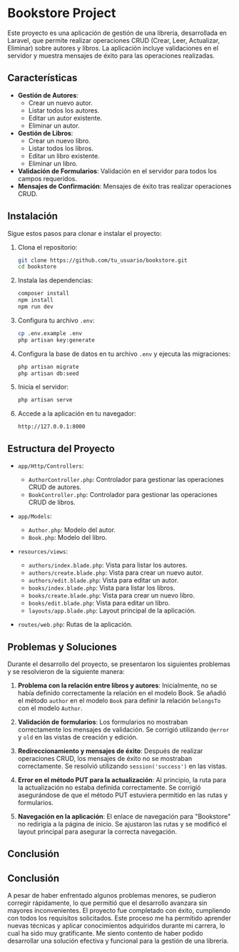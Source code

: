 # Bookstore Project

Este proyecto es una aplicación de gestión de una librería, desarrollada en Laravel, que permite realizar operaciones CRUD (Crear, Leer, Actualizar, Eliminar) sobre autores y libros. La aplicación incluye validaciones en el servidor y muestra mensajes de éxito para las operaciones realizadas.

## Características

- **Gestión de Autores**:
  - Crear un nuevo autor.
  - Listar todos los autores.
  - Editar un autor existente.
  - Eliminar un autor.
- **Gestión de Libros**:
  - Crear un nuevo libro.
  - Listar todos los libros.
  - Editar un libro existente.
  - Eliminar un libro.
- **Validación de Formularios**: Validación en el servidor para todos los campos requeridos.
- **Mensajes de Confirmación**: Mensajes de éxito tras realizar operaciones CRUD.

## Instalación

Sigue estos pasos para clonar e instalar el proyecto:

1. Clona el repositorio:
   ```sh
   git clone https://github.com/tu_usuario/bookstore.git
   cd bookstore
   ```

2. Instala las dependencias:
   ```sh
   composer install
   npm install
   npm run dev
   ```

3. Configura tu archivo `.env`:
   ```sh
   cp .env.example .env
   php artisan key:generate
   ```

4. Configura la base de datos en tu archivo `.env` y ejecuta las migraciones:
   ```sh
   php artisan migrate
   php artisan db:seed
   ```

5. Inicia el servidor:
   ```sh
   php artisan serve
   ```

6. Accede a la aplicación en tu navegador:
   ```
   http://127.0.0.1:8000
   ```

## Estructura del Proyecto

- `app/Http/Controllers`:
  - `AuthorController.php`: Controlador para gestionar las operaciones CRUD de autores.
  - `BookController.php`: Controlador para gestionar las operaciones CRUD de libros.
  
- `app/Models`:
  - `Author.php`: Modelo del autor.
  - `Book.php`: Modelo del libro.

- `resources/views`:
  - `authors/index.blade.php`: Vista para listar los autores.
  - `authors/create.blade.php`: Vista para crear un nuevo autor.
  - `authors/edit.blade.php`: Vista para editar un autor.
  - `books/index.blade.php`: Vista para listar los libros.
  - `books/create.blade.php`: Vista para crear un nuevo libro.
  - `books/edit.blade.php`: Vista para editar un libro.
  - `layouts/app.blade.php`: Layout principal de la aplicación.

- `routes/web.php`: Rutas de la aplicación.

## Problemas y Soluciones

Durante el desarrollo del proyecto, se presentaron los siguientes problemas y se resolvieron de la siguiente manera:

1. **Problema con la relación entre libros y autores**: Inicialmente, no se había definido correctamente la relación en el modelo Book. Se añadió el método `author` en el modelo `Book` para definir la relación `belongsTo` con el modelo `Author`.

2. **Validación de formularios**: Los formularios no mostraban correctamente los mensajes de validación. Se corrigió utilizando `@error` y `old` en las vistas de creación y edición.

3. **Redireccionamiento y mensajes de éxito**: Después de realizar operaciones CRUD, los mensajes de éxito no se mostraban correctamente. Se resolvió utilizando `session('success')` en las vistas.

4. **Error en el método PUT para la actualización**: Al principio, la ruta para la actualización no estaba definida correctamente. Se corrigió asegurándose de que el método PUT estuviera permitido en las rutas y formularios.

5. **Navegación en la aplicación**: El enlace de navegación para "Bookstore" no redirigía a la página de inicio. Se ajustaron las rutas y se modificó el layout principal para asegurar la correcta navegación.

## Conclusión

## Conclusión

A pesar de haber enfrentado algunos problemas menores, se pudieron corregir rápidamente, lo que permitió que el desarrollo avanzara sin mayores inconvenientes. El proyecto fue completado con éxito, cumpliendo con todos los requisitos solicitados. Este proceso me ha permitido aprender nuevas técnicas y aplicar conocimientos adquiridos durante mi carrera, lo cual ha sido muy gratificante. Me siento contento de haber podido desarrollar una solución efectiva y funcional para la gestión de una librería.
